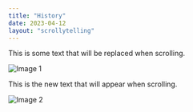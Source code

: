 ```yaml
---
title: "History"
date: 2023-04-12
layout: "scrollytelling"
---
```


<div class="scroll-section">
  <div class="text-content text-content-hidden">
    <p>This is some text that will be replaced when scrolling.</p>
  </div>
  <div class="image-container image-hidden">
    <img src="/images/church-2.webp" alt="Image 1" />
  </div>
</div>

<div class="scroll-section">
  <div class="text-content text-content-hidden">
    <p>This is the new text that will appear when scrolling.</p>
  </div>
  <div class="image-container image-hidden">
    <img src="/images/church-2.webp" alt="Image 2" />
  </div>
</div>
